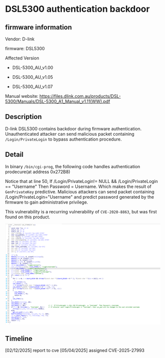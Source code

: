 # DSL5300 authentication backdoor

## firmware information

Vendor: D-link

firmware: DSL5300

Affected Version

- DSL-5300_AU_v1.00 

- DSL-5300_AU_v1.05

- DSL-5300_AU_v1.07

Manual website: https://files.dlink.com.au/products/DSL-5300/Manuals/DSL-5300_A1_Manual_v1.11(WW).pdf

## Description

D-link DSL5300 contains backdoor during firmware authentication. Unauthenticated attacker can send malicious packet containing `/Login/PrivateLogin` to bypass authentication procedure.

## Detail

In binary `/bin/cgi-prog`, the following code handles authentication prodecure(at address 0x272B8)

Notice that at line 50, If /Login/PrivateLogin!= NULL && /Login/PrivateLogin  == "Username"  Then Password = Username. Which makes the result of `GenPrivateKey` predictive. Malicious attackers can send packet containing /Login/PrivateLogin="Username" and predict password generated by the firmware to gain administrative privilege. 

This vulnerability is a recurring vulnerability of `CVE-2020-8863`, but was first found on this product. 

![image-20250212190225474](backdoor_authentication.assets/image-20250212190225474.png)

## Timeline

[02/12/2025] report to cve
[05/04/2025] assigned CVE-2025-27993